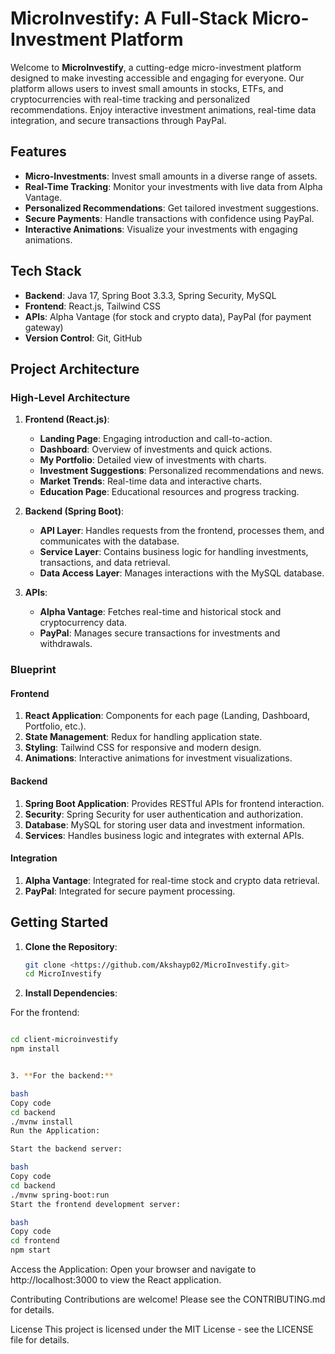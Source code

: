 # MicroInvestify: A Full-Stack Micro-Investment Platform

Welcome to **MicroInvestify**, a cutting-edge micro-investment platform designed to make investing accessible and engaging for everyone. Our platform allows users to invest small amounts in stocks, ETFs, and cryptocurrencies with real-time tracking and personalized recommendations. Enjoy interactive investment animations, real-time data integration, and secure transactions through PayPal.

## Features

- **Micro-Investments**: Invest small amounts in a diverse range of assets.
- **Real-Time Tracking**: Monitor your investments with live data from Alpha Vantage.
- **Personalized Recommendations**: Get tailored investment suggestions.
- **Secure Payments**: Handle transactions with confidence using PayPal.
- **Interactive Animations**: Visualize your investments with engaging animations.

## Tech Stack

- **Backend**: Java 17, Spring Boot 3.3.3, Spring Security, MySQL
- **Frontend**: React.js, Tailwind CSS
- **APIs**: Alpha Vantage (for stock and crypto data), PayPal (for payment gateway)
- **Version Control**: Git, GitHub

## Project Architecture

### High-Level Architecture

1. **Frontend (React.js)**:
   - **Landing Page**: Engaging introduction and call-to-action.
   - **Dashboard**: Overview of investments and quick actions.
   - **My Portfolio**: Detailed view of investments with charts.
   - **Investment Suggestions**: Personalized recommendations and news.
   - **Market Trends**: Real-time data and interactive charts.
   - **Education Page**: Educational resources and progress tracking.

2. **Backend (Spring Boot)**:
   - **API Layer**: Handles requests from the frontend, processes them, and communicates with the database.
   - **Service Layer**: Contains business logic for handling investments, transactions, and data retrieval.
   - **Data Access Layer**: Manages interactions with the MySQL database.

3. **APIs**:
   - **Alpha Vantage**: Fetches real-time and historical stock and cryptocurrency data.
   - **PayPal**: Manages secure transactions for investments and withdrawals.

### Blueprint

#### Frontend
1. **React Application**: Components for each page (Landing, Dashboard, Portfolio, etc.).
2. **State Management**: Redux for handling application state.
3. **Styling**: Tailwind CSS for responsive and modern design.
4. **Animations**: Interactive animations for investment visualizations.

#### Backend
1. **Spring Boot Application**: Provides RESTful APIs for frontend interaction.
2. **Security**: Spring Security for user authentication and authorization.
3. **Database**: MySQL for storing user data and investment information.
4. **Services**: Handles business logic and integrates with external APIs.

#### Integration
1. **Alpha Vantage**: Integrated for real-time stock and crypto data retrieval.
2. **PayPal**: Integrated for secure payment processing.

## Getting Started

1. **Clone the Repository**:
   ```bash
   git clone <https://github.com/Akshayp02/MicroInvestify.git>
   cd MicroInvestify
2. **Install Dependencies**:

For the frontend:

```bash

cd client-microinvestify
npm install


3. **For the backend:**

bash
Copy code
cd backend
./mvnw install
Run the Application:

Start the backend server:

bash
Copy code
cd backend
./mvnw spring-boot:run
Start the frontend development server:

bash
Copy code
cd frontend
npm start

```
Access the Application: Open your browser and navigate to http://localhost:3000 to view the React application.

Contributing
Contributions are welcome! Please see the CONTRIBUTING.md for details.

License
This project is licensed under the MIT License - see the LICENSE file for details.


